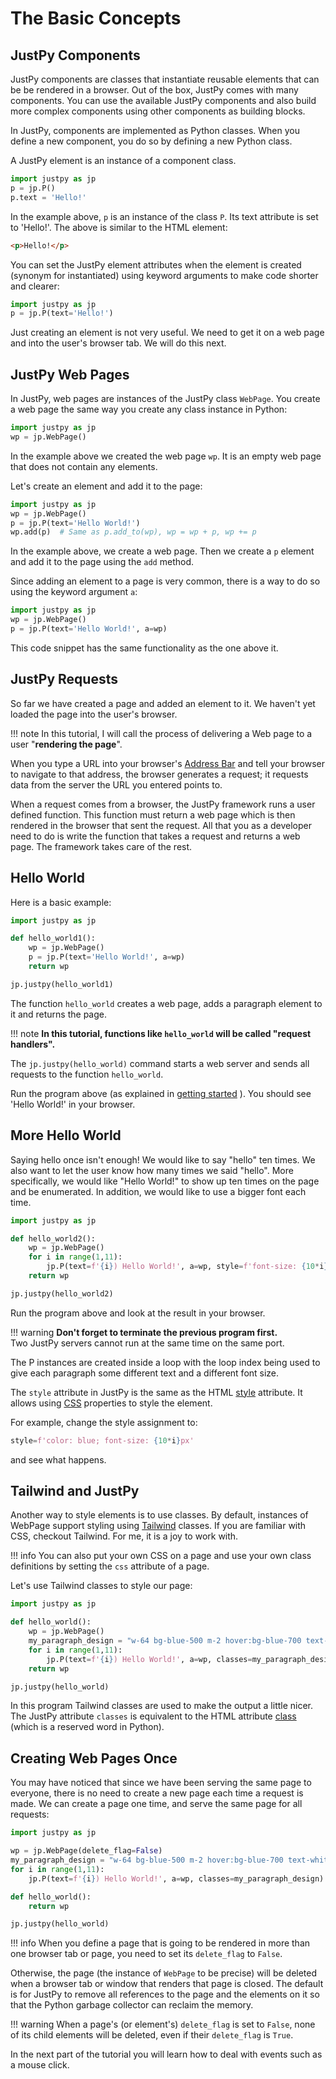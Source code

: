 # The Basic Concepts

## JustPy Components
JustPy components are classes that instantiate reusable elements that can be be rendered in a browser.
Out of the box, JustPy comes with many components. You can use the available JustPy components
and also build more complex components using other components as building blocks.

In JustPy, components are implemented as Python classes. When you define a new component, you do so by defining a new Python class. 

A JustPy element is an instance of a component class.

```python
import justpy as jp
p = jp.P()
p.text = 'Hello!'
``` 

In the example above, `p` is an instance of the class `P`. Its text attribute is set to 'Hello!'.
The above is similar to the HTML element:
```html
<p>Hello!</p>
```

You can set the JustPy element attributes when the element is created (synonym for instantiated) using keyword arguments to make code shorter and clearer:
```python
import justpy as jp
p = jp.P(text='Hello!')
``` 

Just creating an element is not very useful. We need to get it on a web page and into the user's browser tab. We will do this next.

## JustPy Web Pages

In JustPy, web pages are instances of the JustPy class `WebPage`. You create a web page the same way you create any class instance in Python:
```python
import justpy as jp
wp = jp.WebPage()
```  

In the example above we created the web page `wp`. It is an empty web page that does not contain any elements.

Let's create an element and add it to the page:
```python
import justpy as jp
wp = jp.WebPage()
p = jp.P(text='Hello World!')
wp.add(p)  # Same as p.add_to(wp), wp = wp + p, wp += p
```

In the example above, we create a web page. Then we create a `p` element and add it to the page using the `add` method.

Since adding an element to a page is very common, there is a way to do so using the keyword argument `a`: 
```python
import justpy as jp
wp = jp.WebPage()
p = jp.P(text='Hello World!', a=wp)
```

This code snippet has the same functionality as the one above it.

## JustPy Requests

So far we have created a page and added an element to it. We haven't yet loaded the page into the user's browser.

!!! note
    In this tutorial, I will call the process of delivering a Web page to a user "**rendering the page**".

When you type a URL into your browser's [Address Bar](https://en.wikipedia.org/wiki/Address_bar) and tell your browser to navigate to that address,
the browser generates a request; it requests data from the server the URL you entered points to. 

When a request comes from a browser, the JustPy framework runs a user defined function. 
This function must return a web page which is then rendered in the browser that sent the request. All that you as a developer need to do is write the function that takes a request and returns a web page.
The framework takes care of the rest.

## Hello World

Here is a basic example:

```python
import justpy as jp

def hello_world1():
    wp = jp.WebPage()
    p = jp.P(text='Hello World!', a=wp)
    return wp

jp.justpy(hello_world1)
```

The function `hello_world` creates a web page, adds a paragraph element to it and returns the page.
 
!!! note
    **In this tutorial, functions like `hello_world` will be called "request handlers".**

The `jp.justpy(hello_world)` command starts a web server and sends all requests to the function `hello_world`.

Run the program above (as explained in [getting started](../getting_started/#running-the-program) ).
You should see 'Hello World!' in your browser.

## More Hello World

Saying hello once isn't enough! We would like to say "hello" ten times. We also want to let the user know how many times we said "hello". More specifically, we would like "Hello World!" to show up ten times on the page and be enumerated. In addition, we would like to use a bigger font each time. 

```python
import justpy as jp

def hello_world2():
    wp = jp.WebPage()
    for i in range(1,11):
        jp.P(text=f'{i}) Hello World!', a=wp, style=f'font-size: {10*i}px')
    return wp

jp.justpy(hello_world2)
```
 
Run the program above and look at the result in your browser.
 
!!! warning
    **Don't forget to terminate the previous program first.**  
Two JustPy servers cannot run at the same time on the same port. 

The P instances are created inside a loop with the loop index being used to give each paragraph some different text and a different font size.

The `style` attribute in JustPy is the same as the HTML [style](https://developer.mozilla.org/en-US/docs/Web/HTML/Global_attributes/style) attribute. It allows using [CSS](https://developer.mozilla.org/en-US/docs/Web/CSS) properties to style the element. 

For example, change the style assignment to:
```python
style=f'color: blue; font-size: {10*i}px' 
```
and see what happens.

## Tailwind and JustPy

Another way to style elements is to use classes.
By default, instances of WebPage support styling using [Tailwind](https://tailwindcss.com/) classes. If you are familiar with CSS, checkout Tailwind. For me, it is a joy to work with.

!!! info
    You can also put your own CSS on a page and use your own class definitions by setting the `css` attribute of a page.

Let's use Tailwind classes to style our page:

```python
import justpy as jp

def hello_world():
    wp = jp.WebPage()
    my_paragraph_design = "w-64 bg-blue-500 m-2 hover:bg-blue-700 text-white font-bold py-2 px-4 rounded"
    for i in range(1,11):
        jp.P(text=f'{i}) Hello World!', a=wp, classes=my_paragraph_design)
    return wp

jp.justpy(hello_world)
```

In this program Tailwind classes are used to make the output a little nicer. The JustPy attribute `classes` is equivalent to the HTML attribute [class](https://developer.mozilla.org/en-US/docs/Web/HTML/Global_attributes/class) (which is a reserved word in Python).
 
## Creating Web Pages Once

You may have noticed that since we have been serving the same page to everyone, there is no need to create a new page each time a request is made.
We can create a page one time, and serve the same page for all requests:
```python
import justpy as jp

wp = jp.WebPage(delete_flag=False)
my_paragraph_design = "w-64 bg-blue-500 m-2 hover:bg-blue-700 text-white font-bold py-2 px-4 rounded"
for i in range(1,11):
    jp.P(text=f'{i}) Hello World!', a=wp, classes=my_paragraph_design)

def hello_world():
    return wp

jp.justpy(hello_world)
```

!!! info
    When you define a page that is going to be rendered in more than one browser tab or page, you need to set its `delete_flag` to `False`.

Otherwise, the page (the instance of `WebPage` to be precise) will be deleted when a browser tab or window that renders that page is closed.
The default is for JustPy to remove all references to the page and the elements on it so that the Python garbage collector can reclaim the memory. 

!!! warning
    When a page's (or element's) `delete_flag` is set to `False`, none of its child elements will be deleted, even if their `delete_flag` is `True`. 

In the next part of the tutorial you will learn how to deal with events such as a mouse click.
 
